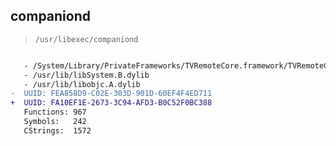 ## companiond

> `/usr/libexec/companiond`

```diff

   - /System/Library/PrivateFrameworks/TVRemoteCore.framework/TVRemoteCore
   - /usr/lib/libSystem.B.dylib
   - /usr/lib/libobjc.A.dylib
-  UUID: FEA858D9-C02E-303D-901D-60EF4F4ED711
+  UUID: FA10EF1E-2673-3C94-AFD3-B0C52F0BC388
   Functions: 967
   Symbols:   242
   CStrings:  1572

```
